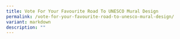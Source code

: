 ```yaml
---
title: Vote For Your Favourite Road To UNESCO Mural Design
permalink: /vote-for-your-favourite-road-to-unesco-mural-design/
variant: markdown
description: ""
---
```


